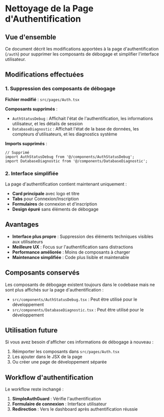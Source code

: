 # Nettoyage de la Page d'Authentification

## Vue d'ensemble

Ce document décrit les modifications apportées à la page d'authentification (`/auth`) pour supprimer les composants de débogage et simplifier l'interface utilisateur.

## Modifications effectuées

### 1. Suppression des composants de débogage

**Fichier modifié** : `src/pages/Auth.tsx`

**Composants supprimés** :
- `AuthStatusDebug` : Affichait l'état de l'authentification, les informations utilisateur, et les détails de session
- `DatabaseDiagnostic` : Affichait l'état de la base de données, les compteurs d'utilisateurs, et les diagnostics système

**Imports supprimés** :
```tsx
// Supprimé
import AuthStatusDebug from '@/components/AuthStatusDebug';
import DatabaseDiagnostic from '@/components/DatabaseDiagnostic';
```

### 2. Interface simplifiée

La page d'authentification contient maintenant uniquement :
- **Card principale** avec logo et titre
- **Tabs** pour Connexion/Inscription
- **Formulaires** de connexion et d'inscription
- **Design épuré** sans éléments de débogage

## Avantages

- **Interface plus propre** : Suppression des éléments techniques visibles aux utilisateurs
- **Meilleure UX** : Focus sur l'authentification sans distractions
- **Performance améliorée** : Moins de composants à charger
- **Maintenance simplifiée** : Code plus lisible et maintenable

## Composants conservés

Les composants de débogage existent toujours dans le codebase mais ne sont plus affichés sur la page d'authentification :
- `src/components/AuthStatusDebug.tsx` : Peut être utilisé pour le développement
- `src/components/DatabaseDiagnostic.tsx` : Peut être utilisé pour le développement

## Utilisation future

Si vous avez besoin d'afficher ces informations de débogage à nouveau :
1. Réimporter les composants dans `src/pages/Auth.tsx`
2. Les ajouter dans le JSX de la page
3. Ou créer une page de développement séparée

## Workflow d'authentification

Le workflow reste inchangé :
1. **SimpleAuthGuard** : Vérifie l'authentification
2. **Formulaire de connexion** : Interface utilisateur
3. **Redirection** : Vers le dashboard après authentification réussie







